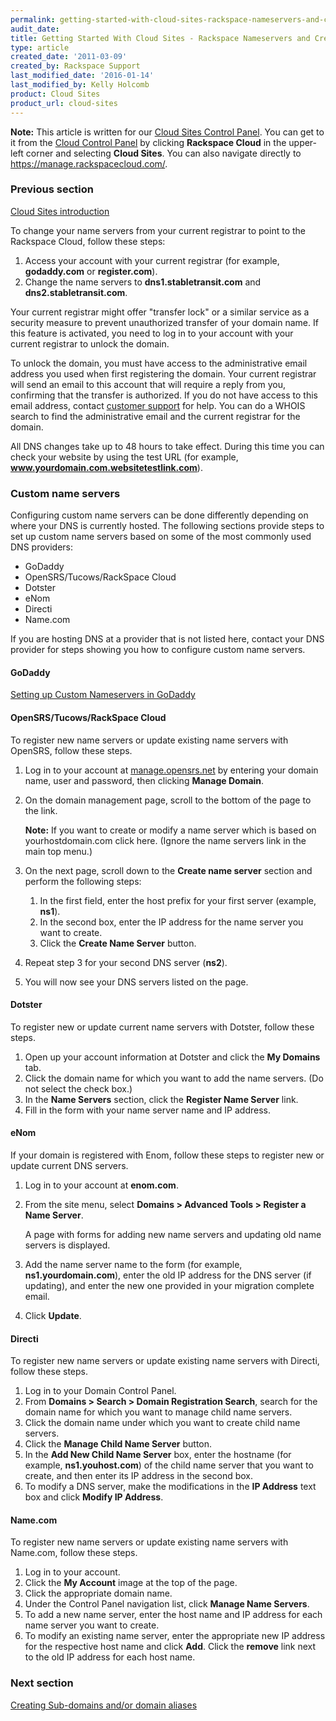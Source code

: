 ```yaml
---
permalink: getting-started-with-cloud-sites-rackspace-nameservers-and-creating-custom-nameservers/
audit_date:
title: Getting Started With Cloud Sites - Rackspace Nameservers and Creating Custom Nameservers
type: article
created_date: '2011-03-09'
created_by: Rackspace Support
last_modified_date: '2016-01-14'
last_modified_by: Kelly Holcomb
product: Cloud Sites
product_url: cloud-sites
---
```


**Note:** This article is written for our [Cloud Sites Control Panel](https://manage.rackspacecloud.com/). You can get to it from the [Cloud Control Panel](https://mycloud.rackspace.com) by clicking **Rackspace Cloud** in the upper-left corner and selecting **Cloud Sites**. You can also navigate directly to <https://manage.rackspacecloud.com/>.

### Previous section

[Cloud Sites introduction](/how-to/cloud-sites)

To change your name servers from your current registrar to point to the
Rackspace Cloud, follow these steps:

1.  Access your account with your current registrar (for example,
    **godaddy.com** or **register.com**).
2.  Change the name servers to **dns1.stabletransit.com** and
    **dns2.stabletransit.com**.

Your current registrar might offer "transfer lock" or a similar service
as a security measure to prevent unauthorized transfer of your domain
name. If this feature is activated, you need to log in to your account
with your current registrar to unlock the domain.

To unlock the domain, you must have access to the administrative email
address you used when first registering the domain. Your current
registrar will send an email to this account that will require a reply
from you, confirming that the transfer is authorized. If you do not have
access to this email address, contact [customer support](http://manage.rackspacecloud.com/SupportMain.do)
for help. You can do a WHOIS search to find the administrative email and
the current registrar for the domain.

All DNS changes take up to 48 hours to take effect. During this time you
can check your website by using the test URL (for
example, **www.yourdomain.com.websitetestlink.com**).

### Custom name servers

Configuring custom name servers can be done differently depending on
where your DNS is currently hosted. The following sections provide steps
to set up custom name servers based on some of the most commonly used DNS
providers:

-   GoDaddy
-   OpenSRS/Tucows/RackSpace Cloud
-   Dotster
-   eNom
-   Directi
-   Name.com

If you are hosting DNS at a provider that is not listed here, contact
your DNS provider for steps showing you how to configure custom
name servers.

#### GoDaddy

[Setting up Custom Nameservers in GoDaddy](http://help.godaddy.com/article/3952)

#### OpenSRS/Tucows/RackSpace Cloud

To register new name servers or update existing name servers with OpenSRS,
follow these steps.

1.  Log in to your account at
    [manage.opensrs.net](http://manage.opensrs.net/ "http://manage.opensrs.net")
    by entering your domain name, user and password, then clicking
    **Manage Domain**.
2.  On the domain management page, scroll to the bottom of the page to
    the link.

    **Note:** If you want to create or modify a name server which is
    based on yourhostdomain.com click here. (Ignore the name servers
    link in the main top menu.)

3.  On the next page, scroll down to the **Create name server** section
    and perform the following steps:
    1.  In the first field, enter the host prefix for your first server
        (example, **ns1**).
    2.  In the second box, enter the IP address for the name server you
        want to create.
    3.  Click the **Create Name Server** button.

4.  Repeat step 3 for your second DNS server (**ns2**).
5.  You will now see your DNS servers listed on the page.

#### Dotster

To register new or update current name servers with Dotster, follow these
steps.

1.  Open up your account information at Dotster and click the **My
    Domains** tab.
2.  Click the domain name for which you want to add the name servers. (Do
    not select the check box.)
3.  In the **Name Servers** section, click the **Register
    Name Server** link.
4.  Fill in the form with your name server name and IP address.

#### eNom

If your domain is registered with Enom, follow these steps to register
new or update current DNS servers.

1.  Log in to your account at **enom.com**.
2.  From the site menu, select **Domains > Advanced Tools > Register a Name Server**.

    A page with forms for adding new name servers and updating old
    name servers is displayed.

3.  Add the name server name to the form (for example,
    **ns1.yourdomain.com**), enter the old IP address for the DNS server
    (if updating), and enter the new one provided in your migration
    complete email.
4.  Click **Update**.

#### Directi

To register new name servers or update existing name servers with Directi,
follow these steps.

1.  Log in to your Domain Control Panel.
2.  From **Domains > Search > Domain Registration Search**, search
    for the domain name for which you want to manage child name servers.
3.  Click the domain name under which you want to create child
    name servers.
4.  Click the **Manage Child Name Server** button.
5.  In the **Add New Child Name Server** box, enter the hostname (for
    example, **ns1.youhost.com**) of the child name server that you want
    to create, and then enter its IP address in the second box.
6.  To modify a DNS server, make the modifications in the **IP Address**
    text box and click **Modify IP Address**.

#### Name.com

To register new name servers or update existing name servers with
Name.com, follow these steps.

1.  Log in to your account.
2.  Click the **My Account** image at the top of the page.
3.  Click the appropriate domain name.
4.  Under the Control Panel navigation list, click **Manage Name
    Servers**.
5.  To add a new name server, enter the host name and IP address for
    each name server you want to create.
6.  To modify an existing name server, enter the appropriate new IP
    address for the respective host name and click **Add**. Click the
    **remove** link next to the old IP address for each host name.

### Next section

[Creating Sub-domains and/or domain aliases](/how-to/getting-started-with-cloud-sites-creating-sub-domains-andor-domain-aliases)
